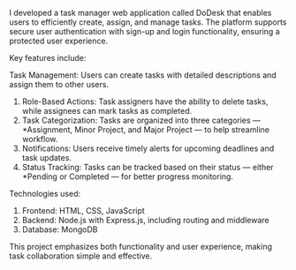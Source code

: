 I developed a task manager web application called DoDesk that enables users to efficiently create, assign, and manage tasks. The platform supports secure user authentication with sign-up and login functionality, ensuring a protected user experience.

Key features include:

Task Management: Users can create tasks with detailed descriptions and assign them to other users.
1. Role-Based Actions: Task assigners have the ability to delete tasks, while assignees can mark tasks as completed.
2. Task Categorization: Tasks are organized into three categories — *Assignment, Minor Project, and Major Project — to help streamline workflow.
3. Notifications: Users receive timely alerts for upcoming deadlines and task updates.
4. Status Tracking: Tasks can be tracked based on their status — either *Pending or Completed — for better progress monitoring.

Technologies used:

1. Frontend: HTML, CSS, JavaScript
2. Backend: Node.js with Express.js, including routing and middleware
3. Database: MongoDB

This project emphasizes both functionality and user experience, making task collaboration simple and effective.
